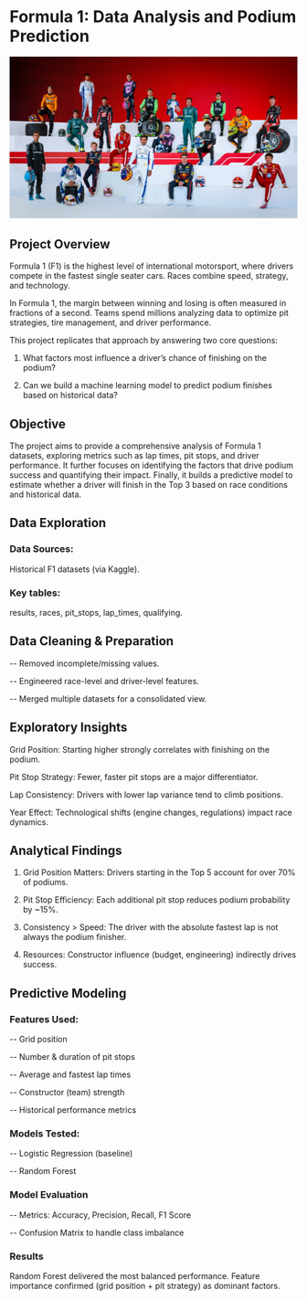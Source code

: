 # Formula 1: Data Analysis and Podium Prediction 

<p align="center">
  <img src="2025_F1.jpg" alt="F1 Logo" width="750"/>
</p> 

## Project Overview

Formula 1 (F1) is the highest level of international motorsport, where drivers compete in the fastest single seater cars. Races combine speed, strategy, and technology. 

In Formula 1, the margin between winning and losing is often measured in fractions of a second. Teams spend millions analyzing data to optimize pit strategies, tire management, and driver performance.

This project replicates that approach by answering two core questions:

1. What factors most influence a driver’s chance of finishing on the podium?

2. Can we build a machine learning model to predict podium finishes based on historical data?

## Objective 

The project aims to provide a comprehensive analysis of Formula 1 datasets, exploring metrics such as lap times, pit stops, and driver performance. It further focuses on identifying the factors that drive podium success and quantifying their impact. Finally, it builds a predictive model to estimate whether a driver will finish in the Top 3 based on race conditions and historical data. 

## Data Exploration 

### Data Sources: 
Historical F1 datasets (via Kaggle).

### Key tables: 
results, races, pit_stops, lap_times, qualifying.

## Data Cleaning & Preparation

-- Removed incomplete/missing values.

-- Engineered race-level and driver-level features.

-- Merged multiple datasets for a consolidated view.

## Exploratory Insights

Grid Position: Starting higher strongly correlates with finishing on the podium.

Pit Stop Strategy: Fewer, faster pit stops are a major differentiator.

Lap Consistency: Drivers with lower lap variance tend to climb positions.

Year Effect: Technological shifts (engine changes, regulations) impact race dynamics.

## Analytical Findings

1. Grid Position Matters: Drivers starting in the Top 5 account for over 70% of podiums.

2. Pit Stop Efficiency: Each additional pit stop reduces podium probability by ~15%.

3. Consistency > Speed: The driver with the absolute fastest lap is not always the podium finisher.

4. Resources: Constructor influence (budget, engineering) indirectly drives success.

## Predictive Modeling

### Features Used: 

-- Grid position

-- Number & duration of pit stops

-- Average and fastest lap times

-- Constructor (team) strength

-- Historical performance metrics

### Models Tested:

-- Logistic Regression (baseline)

-- Random Forest

### Model Evaluation

-- Metrics: Accuracy, Precision, Recall, F1 Score

-- Confusion Matrix to handle class imbalance

### Results

Random Forest delivered the most balanced performance. Feature importance confirmed (grid position + pit strategy) as dominant factors. 

